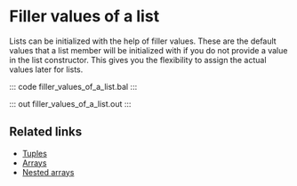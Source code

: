 # Filler values of a list

Lists can be initialized with the help of filler values. These are the default values that a list member will be initialized with if you do not provide a value in the list constructor. This gives you the flexibility to assign the actual values later for lists.

::: code filler_values_of_a_list.bal :::

::: out filler_values_of_a_list.out :::

## Related links
- [Tuples](/learn/by-example/tuples)
- [Arrays](/learn/by-example/arrays)
- [Nested arrays](/learn/by-example/nested-arrays)
